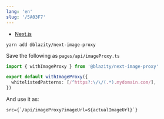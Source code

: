```yaml
---
lang: 'en'
slug: '/5A03F7'
---
```


- [Next.js](./../.././docs/pages/Next.js.md)

```
yarn add @blazity/next-image-proxy
```

Save the following as `pages/api/imageProxy.ts`

```ts
import { withImageProxy } from '@blazity/next-image-proxy'

export default withImageProxy({
  whitelistedPatterns: [/^https?:\/\/(.*).mydomain.com/],
})
```

And use it as:

```tsx
src={`/api/imageProxy?imageUrl=${actualImageUrl}`}
```

<head>
  <html lang="en-US"/>
</head>
